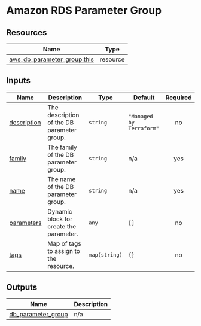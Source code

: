 # Amazon RDS Parameter Group

## Resources

| Name | Type |
|------|------|
| [aws_db_parameter_group.this](https://registry.terraform.io/providers/hashicorp/aws/latest/docs/resources/db_parameter_group) | resource |

## Inputs

| Name | Description | Type | Default | Required |
|------|-------------|------|---------|:--------:|
| <a name="input_description"></a> [description](#input\_description) | The description of the DB parameter group. | `string` | `"Managed by Terraform"` | no |
| <a name="input_family"></a> [family](#input\_family) | The family of the DB parameter group. | `string` | n/a | yes |
| <a name="input_name"></a> [name](#input\_name) | The name of the DB parameter group. | `string` | n/a | yes |
| <a name="input_parameters"></a> [parameters](#input\_parameters) | Dynamic block for create the parameter. | `any` | `[]` | no |
| <a name="input_tags"></a> [tags](#input\_tags) | Map of tags to assign to the resource. | `map(string)` | `{}` | no |

## Outputs

| Name | Description |
|------|-------------|
| <a name="output_db_parameter_group"></a> [db\_parameter\_group](#output\_db\_parameter\_group) | n/a |
